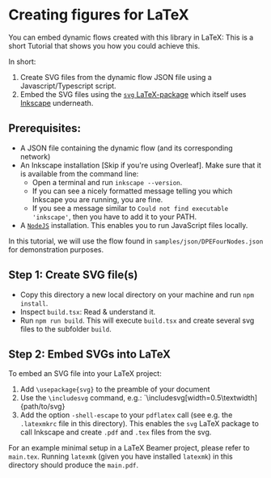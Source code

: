 # Creating figures for LaTeX

You can embed dynamic flows created with this library in LaTeX:
This is a short Tutorial that shows you how you could achieve this.

In short:

1. Create SVG files from the dynamic flow JSON file using a Javascript/Typescript script.
2. Embed the SVG files using the [`svg` LaTeX-package](https://ctan.org/pkg/svg) which itself uses [Inkscape](https://inkscape.org) underneath.

## Prerequisites:

- A JSON file containing the dynamic flow (and its corresponding network)
- An Inkscape installation [Skip if you're using Overleaf]. Make sure that it is available from the command line:
  - Open a terminal and run `inkscape --version`.
  - If you can see a nicely formatted message telling you which Inkscape you are running, you are fine.
  - If you see a message similar to `Could not find executable 'inkscape'`, then you have to add it to your PATH.
- A [`NodeJS`](https://nodejs.org) installation. This enables you to run JavaScript files locally.

In this tutorial, we will use the flow found in `samples/json/DPEFourNodes.json` for demonstration purposes.

## Step 1: Create SVG file(s)

- Copy this directory a new local directory on your machine and run `npm install`.
- Inspect `build.tsx`: Read & understand it.
- Run `npm run build`. This will execute `build.tsx` and create several svg files to the subfolder `build`.

## Step 2: Embed SVGs into LaTeX

To embed an SVG file into your LaTeX project:

1. Add `\usepackage{svg}` to the preamble of your document
2. Use the `\includesvg` command, e.g.:
   `\includesvg[width=0.5\textwidth]{path/to/svg}
3. Add the option `-shell-escape` to your `pdflatex` call (see e.g. the `.latexmkrc` file in this directory). This enables the `svg` LaTeX package to call Inkscape and create `.pdf` and `.tex` files from the svg.

For an example minimal setup in a LaTeX Beamer project, please refer to `main.tex`.
Running `latexmk` (given you have installed `latexmk`) in this directory should produce the `main.pdf`.
